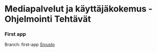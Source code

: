 # Mediapalvelut ja käyttäjäkokemus - Ohjelmointi Tehtävät

### First app 
Branch: first-app 
[Sivusto](http://users.metropolia.fi/~olivero/react-project/)

